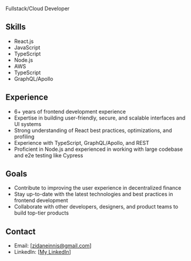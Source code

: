 Fullstack/Cloud Developer

## Skills
- React.js
- JavaScript
- TypeScript
- Node.js
- AWS
- TypeScript
- GraphQL/Apollo
## Experience
- 6+ years of frontend development experience
- Expertise in building user-friendly, secure, and scalable interfaces and UI systems
- Strong understanding of React best practices, optimizations, and profiling
- Experience with TypeScript, GraphQL/Apollo, and REST
- Proficient in Node.js and experienced in working with large codebase and e2e testing like Cypress
## Goals
- Contribute to improving the user experience in decentralized finance
- Stay up-to-date with the latest technologies and best practices in frontend development
- Collaborate with other developers, designers, and product teams to build top-tier products
## Contact
- Email: [zidaneinnis@gmail.com]
- LinkedIn: [[My LinkedIn](https://www.linkedin.com/in/zidane-innis/)]


